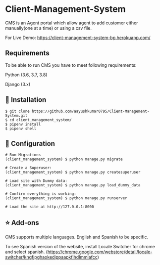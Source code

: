 # Client-Management-System

CMS is an Agent portal which allow agent to add customer either manually(one at a time) or using a csv file.

For Live Demo: https://client-management-system-bp.herokuapp.com/

## Requirements
To be able to run CMS you have to meet following requirements:

Python (3.6, 3.7, 3.8)

Django (3.x)

## 📖 Installation
```
$ git clone https://github.com/aayushkumar0795/Client-Management-System.git
$ cd client_management_system/
$ pipenv install
$ pipenv shell
```

## 🚀 Configuration
```
# Run Migrations
(client_management_system) $ python manage.py migrate

# Create a Superuser:
(client_management_system) $ python manage.py createsuperuser

# Load site with Dummy data:
(client_management_system) $ python manage.py load_dummy_data

# Confirm everything is working:
(client_management_system) $ python manage.py runserver

# Load the site at http://127.0.0.1:8000
```

## ⭐️ Add-ons

CMS supports multiple languages. English and Spanish to be specific.

To see Spanish version of the website, install Locale Switcher for chrome and select spanish.
(https://chrome.google.com/webstore/detail/locale-switcher/kngfjpghaokedippaapkfihdlmmlafcc)
